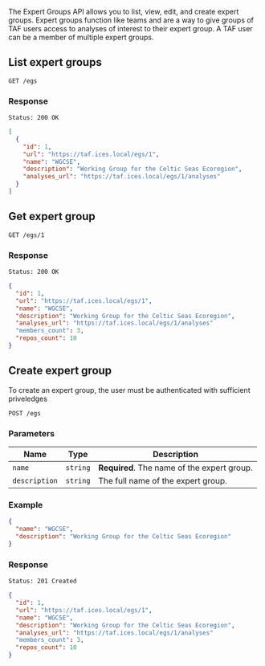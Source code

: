 
The Expert Groups API allows you to list, view, edit, and create expert groups.  Expert groups
function like teams and are a way to give groups of TAF users access to analyses of interest to
their expert group.  A TAF user can be a member of multiple expert groups.

## List expert groups

```
GET /egs
```

### Response

```
Status: 200 OK
```

```json
[
  {
    "id": 1,
    "url": "https://taf.ices.local/egs/1",
    "name": "WGCSE",
    "description": "Working Group for the Celtic Seas Ecoregion",
    "analyses_url": "https://taf.ices.local/egs/1/analyses"
  }
]
```

## Get expert group

```
GET /egs/1
```

### Response

```
Status: 200 OK
```

```json
{
  "id": 1,
  "url": "https://taf.ices.local/egs/1",
  "name": "WGCSE",
  "description": "Working Group for the Celtic Seas Ecoregion",
  "analyses_url": "https://taf.ices.local/egs/1/analyses"
  "members_count": 3,
  "repos_count": 10
}
```

## Create expert group

To create an expert group, the user must be authenticated with sufficient priveledges

```
POST /egs
```

### Parameters

| Name  | Type | Description |
| ------------- | ------------- | ---------- |
| `name`  | `string`  | **Required**. The name of the expert group. |
| `description`  | `string`  | The full name of the expert group. |

### Example

```json
{
  "name": "WGCSE",
  "description": "Working Group for the Celtic Seas Ecoregion"
}
```

### Response

```
Status: 201 Created
```

```json
{
  "id": 1,
  "url": "https://taf.ices.local/egs/1",
  "name": "WGCSE",
  "description": "Working Group for the Celtic Seas Ecoregion",
  "analyses_url": "https://taf.ices.local/egs/1/analyses"
  "members_count": 3,
  "repos_count": 10
}
```
